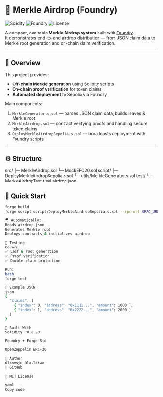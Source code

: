 # 🌿 Merkle Airdrop (Foundry)

![Solidity](https://img.shields.io/badge/Solidity-0.8.20+-blue.svg)
![Foundry](https://img.shields.io/badge/Framework-Foundry-orange.svg)
![License](https://img.shields.io/badge/License-MIT-green.svg)

A compact, auditable **Merkle Airdrop system** built with [Foundry](https://book.getfoundry.sh/).  
It demonstrates end-to-end airdrop distribution — from JSON claim data to Merkle root generation and on-chain claim verification.

---

## 🧠 Overview

This project provides:
- **Off-chain Merkle generation** using Solidity scripts  
- **On-chain proof verification** for token claims  
- **Automated deployment** to Sepolia via Foundry  

Main components:
1. `MerkleGenerator.s.sol` — parses JSON claim data, builds leaves & Merkle root  
2. `MerkleAirdrop.sol` — contract verifying proofs and handling secure token claims  
3. `DeployMerkleAirdropSepolia.s.sol` — broadcasts deployment with Foundry scripts  

---

## ⚙️ Structure
src/
├─ MerkleAirdrop.sol
└─ MockERC20.sol
script/
├─ DeployMerkleAirdropSepolia.s.sol
└─ utils/MerkleGenerator.s.sol
test/
└─ MerkleAirdropTest.t.sol
airdrop.json

## 🚀 Quick Start
```bash
forge build
forge script script/DeployMerkleAirdropSepolia.s.sol --rpc-url $RPC_URL_SEPOLIA --broadcast

🪂 Automatically:
Reads airdrop.json
Generates Merkle root
Deploys contracts & initializes airdrop

🧪 Testing
Covers:
✅ Leaf & root generation
✅ Proof verification
✅ Double-claim protection

Run:
bash
forge test

🧾 Example JSON
json
{
  "claims": [
    { "index": 0, "address": "0x1111...", "amount": 1000 },
    { "index": 1, "address": "0x2222...", "amount": 2000 }
  ]
}

🔗 Built With
Solidity ^0.8.20

Foundry + Forge Std

OpenZeppelin ERC-20

👤 Author
Olaomoju Ola-Taiwo
🔗 GitHub

📜 MIT License

yaml
Copy code
